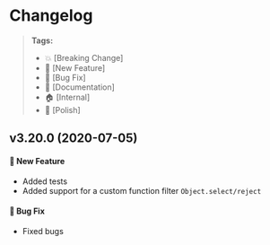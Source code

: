 Changelog
=========

> **Tags:**
> - :boom:       [Breaking Change]
> - :rocket:     [New Feature]
> - :bug:        [Bug Fix]
> - :memo:       [Documentation]
> - :house:      [Internal]
> - :nail_care:  [Polish]

## v3.20.0 (2020-07-05)

#### :rocket: New Feature

* Added tests
* Added support for a custom function filter `Object.select/reject`

#### :bug: Bug Fix

* Fixed bugs

